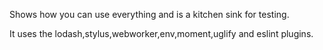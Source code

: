 Shows how you can use everything and is a kitchen sink for testing.

It uses the lodash,stylus,webworker,env,moment,uglify and eslint plugins.

